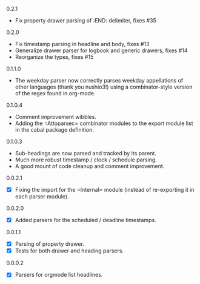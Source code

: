 0.2.1
- Fix property drawer parsing of :END: delimiter, fixes #35

0.2.0
- Fix timestamp parsing in headline and body, fixes #13
- Generalize drawer parser for logbook and generic drawers, fixes #14
- Reorganize the types, fixes #15

0.1.1.0
- The weekday parser now correctly parses weekday appellations of other
  languages (thank you nushio3!) using a combinator-style version of the regex
  found in org-mode.

0.1.0.4
- Comment improvement wibbles.
- Adding the =Attoparsec= combinator modules to the export module list in the
  cabal package definition.

0.1.0.3
- Sub-headings are now parsed and tracked by its parent.
- Much more robust timestamp / clock / schedule parsing.
- A good mount of code cleanup and comment improvement.

0.0.2.1
- [X] Fixing the import for the =Internal= module (instead of re-exporting it in
  each parser module).

0.0.2.0
- [X] Added parsers for the scheduled / deadline timestamps.

0.0.1.1
- [X] Parsing of property drawer.
- [X] Tests for both drawer and heading parsers.

0.0.0.2
- [X] Parsers for orgmode list headlines.
